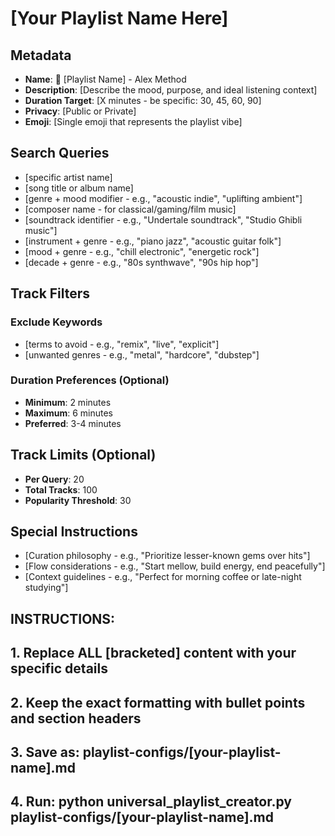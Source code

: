 # [Your Playlist Name Here]

## Metadata
- **Name**: 🎵 [Playlist Name] - Alex Method
- **Description**: [Describe the mood, purpose, and ideal listening context]
- **Duration Target**: [X minutes - be specific: 30, 45, 60, 90]
- **Privacy**: [Public or Private]
- **Emoji**: [Single emoji that represents the playlist vibe]

## Search Queries
- [specific artist name]
- [song title or album name]
- [genre + mood modifier - e.g., "acoustic indie", "uplifting ambient"]
- [composer name - for classical/gaming/film music]
- [soundtrack identifier - e.g., "Undertale soundtrack", "Studio Ghibli music"]
- [instrument + genre - e.g., "piano jazz", "acoustic guitar folk"]
- [mood + genre - e.g., "chill electronic", "energetic rock"]
- [decade + genre - e.g., "80s synthwave", "90s hip hop"]

## Track Filters
### Exclude Keywords
- [terms to avoid - e.g., "remix", "live", "explicit"]
- [unwanted genres - e.g., "metal", "hardcore", "dubstep"]

### Duration Preferences (Optional)
- **Minimum**: 2 minutes
- **Maximum**: 6 minutes
- **Preferred**: 3-4 minutes

## Track Limits (Optional)
- **Per Query**: 20
- **Total Tracks**: 100
- **Popularity Threshold**: 30

## Special Instructions
- [Curation philosophy - e.g., "Prioritize lesser-known gems over hits"]
- [Flow considerations - e.g., "Start mellow, build energy, end peacefully"]
- [Context guidelines - e.g., "Perfect for morning coffee or late-night studying"]

## INSTRUCTIONS:
## 1. Replace ALL [bracketed] content with your specific details
## 2. Keep the exact formatting with bullet points and section headers
## 3. Save as: playlist-configs/[your-playlist-name].md
## 4. Run: python universal_playlist_creator.py playlist-configs/[your-playlist-name].md
